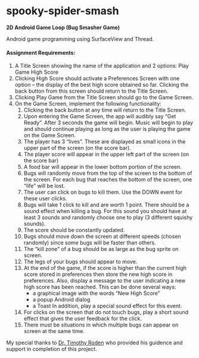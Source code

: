 # spooky-spider-smash

**2D Android Game Loop (Bug Smasher Game)**

Android game programming using SurfaceView and Thread.

#### Assignment Requirements:
1. A Title Screen showing the name of the application and 2 options:
Play Game
High Score
2. Clicking High Score should activate a Preferences Screen with one option – the
display of the best high score obtained so far. Clicking the back button from this screen
should return to the Title Screen.
3. Clicking Play Game from the Title Screen should go to the Game Screen.
4. On the Game Screen, implement the following functionality:
   1. Clicking the back button at any time will return to the Title Screen.
   2. Upon entering the Game Screen, the app will audibly say “Get Ready”. After 3
seconds the game will begin. Music will begin to play and should continue playing as
long as the user is playing the game on the Game Screen.
   3. The player has 3 “lives”. These are displayed as small icons in the upper part
of the screen (on the score bar).
   4. The player score will appear in the upper left part of the screen (on the score
bar)
   5. A food bar will appear in the lower bottom portion of the screen.
   6. Bugs will randomly move from the top of the screen to the bottom of the
screen. For each bug that reaches the bottom of the screen, one “life” will be lost.
   7. The user can click on bugs to kill them. Use the DOWN event for these user
clicks.
   8. Bugs will take 1 click to kill and are worth 1 point. There should be a sound
effect when killing a bug. For this sound you should have at least 3 sounds and randomly
choose one to play (3 different squishy sounds).
   9. The score should be constantly updated.
   10. Bugs should move down the screen at different speeds (chosen randomly) since
some bugs will be faster than others.
   11. The “kill zone” of a bug should be as large as the bug sprite on screen.
   12. The legs of your bugs should appear to move.
   13. At the end of the game, if the score is higher than the current high score stored
in preferences then store the new high score in preferences. Also, display a message to
the user indicating a new high score has been reached. This can be done several ways:
         - a graphical image with the words “New High Score”
         - a popup Android dialog
         - a Toast
In addition, play a special sound effect for this event.
   14. For clicks on the screen that do not touch bugs, play a short sound effect that
gives the user feedback for the click.
   15. There must be situations in which multiple bugs can appear on screen at the
same time.

My special thanks to [Dr. Timothy Roden](http://cs.lamar.edu/faculty/troden/troden.htm) who provided his guidence and support in completion of this project.
